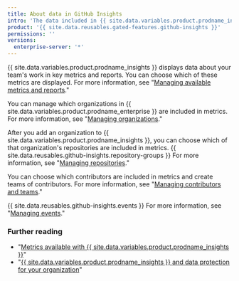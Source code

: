 ```yaml
---
title: About data in GitHub Insights
intro: 'The data included in {{ site.data.variables.product.prodname_insights }} metrics is highly customizable.'
product: '{{ site.data.reusables.gated-features.github-insights }}'
permissions: ''
versions:
  enterprise-server: '*'
---
```


{{ site.data.variables.product.prodname_insights }} displays data about your team's work in key metrics and reports. You can choose which of these metrics are displayed. For more information, see "[Managing available metrics and reports](/insights/installing-and-configuring-github-insights/managing-available-metrics-and-reports)."

You can manage which organizations in {{ site.data.variables.product.prodname_enterprise }} are included in metrics. For more information, see "[Managing organizations](/insights/installing-and-configuring-github-insights/managing-organizations)."

After you add an organization to {{ site.data.variables.product.prodname_insights }}, you can choose which of that organization's repositories are included in metrics. {{ site.data.reusables.github-insights.repository-groups }} For more information, see "[Managing repositories](/insights/installing-and-configuring-github-insights/managing-repositories)."

You can choose which contributors are included in metrics and create teams of contributors. For more information, see "[Managing contributors and teams](/insights/installing-and-configuring-github-insights/managing-contributors-and-teams)."

{{ site.data.reusables.github-insights.events }} For more information, see "[Managing events](/insights/installing-and-configuring-github-insights/managing-events)."

### Further reading
- "[Metrics available with {{ site.data.variables.product.prodname_insights }}](/insights/exploring-your-usage-of-github-enterprise/metrics-available-with-github-insights)"
- "[{{ site.data.variables.product.prodname_insights }} and data protection for your organization](/github/site-policy/github-insights-and-data-protection-for-your-organization)"
